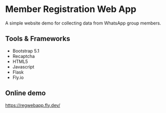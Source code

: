 # Member Registration Web App

A simple website demo for collecting data from WhatsApp group members.

## Tools & Frameworks

- Bootstrap 5.1
- Recaptcha
- HTML5
- Javascript
- Flask
- Fly.io

## Online demo

https://regwebapp.fly.dev/
